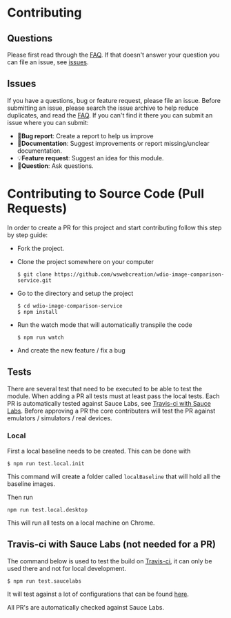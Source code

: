 Contributing
============

## Questions
Please first read through the [FAQ](../README.md#faq). If that doesn't answer your question you can file an issue, see [issues](./CONTRIBUTING.md#issues).

## Issues
If you have a questions, bug or feature request, please file an issue. Before submitting an issue, please search the issue archive to help reduce duplicates, and read the [FAQ](../README.md#faq).
If you can't find it there you can submit an issue where you can submit:

- 🐛**Bug report**: Create a report to help us improve
- 📖**Documentation**: Suggest improvements or report missing/unclear documentation.
- 💡**Feature request**: Suggest an idea for this module.
- 💬**Question**: Ask questions.

Contributing to Source Code (Pull Requests)
===========================================
In order to create a PR for this project and start contributing follow this step by step guide:

* Fork the project.
* Clone the project somewhere on your computer

	```
	$ git clone https://github.com/wswebcreation/wdio-image-comparison-service.git
	```
    
* Go to the directory and setup the project
		
	```
	$ cd wdio-image-comparison-service
	$ npm install
	```

* Run the watch mode that will automatically transpile the code
		
	```
	$ npm run watch
	```

* And create the new feature / fix a bug

## Tests
There are several test that need to be executed to be able to test the module. When adding a PR all tests must at least pass the local tests.
Each PR is automatically tested against Sauce Labs, see [Travis-ci with Sauce Labs](./CONTRIBUTING.md#travis-ci-with-sauce-labs-not-needed-for-a-pr).
Before approving a PR the core contributers will test the PR against emulators / simulators / real devices.

### Local
First a local baseline needs to be created. This can be done with 

```
$ npm run test.local.init
```
		
This command will create a folder called `localBaseline` that will hold all the baseline images.

Then run 

```
npm run test.local.desktop
``` 

This will run all tests on a local machine on Chrome.

## Travis-ci with Sauce Labs (not needed for a PR)
The command below is used to test the build on [Travis-ci](https://travis-ci.org/wswebcreation/protractor-image-comparison/), it can only be used there and not for local development.

```
$ npm run test.saucelabs
```

It will test against a lot of configurations that can be found [here](./tests/configs/wdio.saucelabs.conf.js).

All PR's are automatically checked against Sauce Labs.
